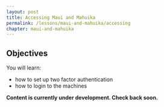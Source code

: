```yaml
---
layout: post
title: Accessing Maui and Mahuika
permalink: /lessons/maui-and-mahuika/accessing
chapter: maui-and-mahuika
---
```


## Objectives

You will learn:

* how to set up two factor authentication
* how to login to the machines


**Content is currently under development. Check back soon.**
